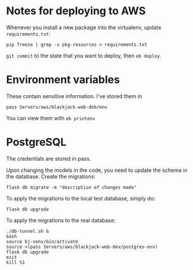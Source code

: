 # Notes for deploying to AWS

Whenever you install a new package into the virtualenv, update
`requirements.txt`:

    pip freeze | grep -v pkg-resources > requirements.txt

`git commit` to the state that you want to deploy, then `eb deploy`.

# Environment variables

These contain sensitive information. I've stored them in

    pass Servers/aws/blackjack-web-deb/env

You can view them with `eb printenv`

# PostgreSQL

The credentials are stored in pass.

Upon changing the models in the code, you need to update the schema in the
database. Create the migrations:

    flask db migrate -m "description of changes made"

To apply the migrations to the local test database, simply do:

    flask db upgrade

To apply the migrations to the real database:

    ./db-tunnel.sh &
    bash
    source bj-venv/bin/activate
    source <(pass Servers/aws/blackjack-web-dev/postgres-env)
    flask db upgrade
    exit
    kill %1
